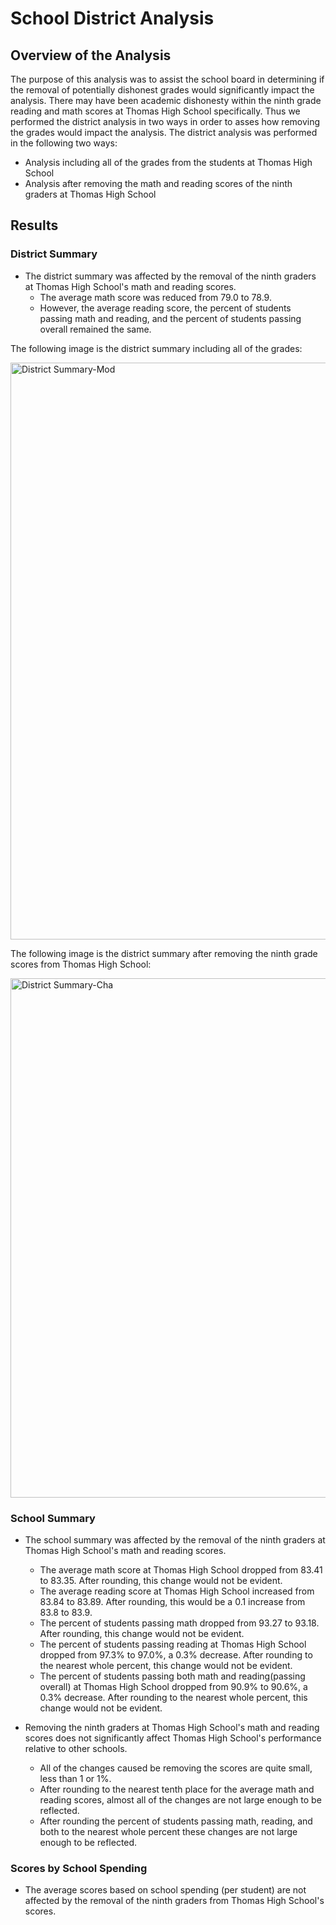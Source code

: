 # School District Analysis

## Overview of the Analysis

The purpose of this analysis was to assist the school board in determining if the removal of potentially dishonest grades would significantly impact the analysis. There may have been academic dishonesty within the ninth grade reading and math scores at Thomas High School specifically. Thus we performed the district analysis in two ways in order to asses how removing the grades would impact the analysis. The district analysis was performed in the following two ways:
 - Analysis including all of the grades from the students at Thomas High School
- Analysis after removing the math and reading scores of the ninth graders at Thomas High School

## Results

### District Summary
- The district summary was affected by the removal of the ninth graders at Thomas High School's math and reading scores.
    - The average math score was reduced from 79.0 to 78.9.
    - However, the average reading score, the percent of students passing math and reading, and the percent of students passing    overall remained the same.

The following image is the district summary including all of the grades:

<img width="923" alt="District Summary-Mod" src="https://user-images.githubusercontent.com/88804543/132924892-d1970ce3-c58a-4c35-a88d-13ac76618e61.png">

The following image is the district summary after removing the ninth grade scores from Thomas High School:

<img width="831" alt="District Summary-Cha" src="https://user-images.githubusercontent.com/88804543/132924903-bb67c089-62ac-4b5d-9177-e06f392f8fa9.png">


### School Summary
- The school summary was affected by the removal of the ninth graders at Thomas High School's math and reading scores.
    - The average math score at Thomas High School dropped from 83.41 to 83.35. After rounding, this change would not be evident.
    - The average reading score at Thomas High School increased from 83.84 to 83.89. After rounding, this would be a 0.1 increase from 83.8 to 83.9.
    - The percent of students passing math dropped from 93.27 to 93.18. After rounding, this change would not be evident.
    - The percent of students passing reading at Thomas High School dropped from 97.3% to 97.0%, a 0.3% decrease. After rounding to the nearest whole percent, this change would not be evident.
    - The percent of students passing both math and reading(passing overall) at Thomas High School dropped from 90.9% to 90.6%, a 0.3% decrease. After rounding to the nearest whole percent, this change would not be evident.

- Removing the ninth graders at Thomas High School's math and reading scores does not significantly affect Thomas High School's performance relative to other schools.
    - All of the changes caused be removing the scores are quite small, less than 1 or 1%.  
    - After rounding to the nearest tenth place for the average math and reading scores, almost all of the changes are not large enough to be reflected. 
    - After rounding the percent of students passing math, reading, and both to the nearest whole percent these changes are not large enough to be reflected.

### Scores by School Spending
- The average scores based on school spending (per student) are not affected by the removal of the ninth graders from Thomas High School's scores.






